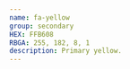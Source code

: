 ```yaml
---
name: fa-yellow
group: secondary
HEX: FFB608
RBGA: 255, 182, 8, 1
description: Primary yellow.
---
```


